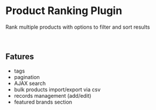 # Product Ranking Plugin

Rank multiple products with options to filter and sort results

<br> 

## Fatures
- tags
- pagination
- AJAX search
- bulk products import/export via csv
- records management (add/edit)
- featured brands section
